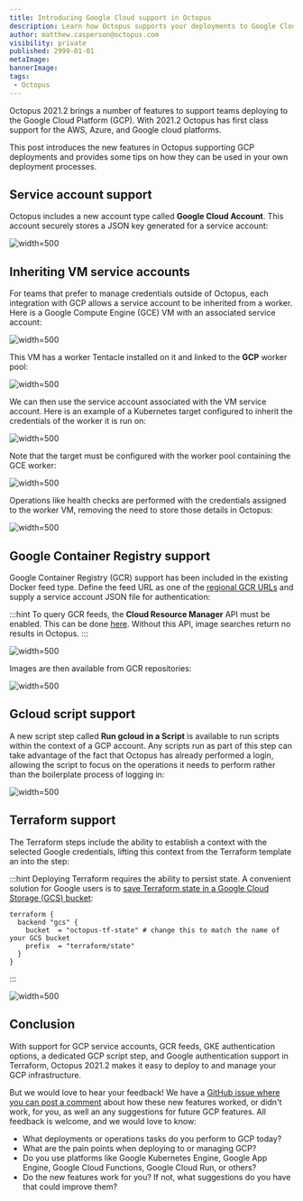 ```yaml
---
title: Introducing Google Cloud support in Octopus
description: Learn how Octopus supports your deployments to Google Cloud
author: matthew.casperson@octopus.com
visibility: private
published: 2999-01-01
metaImage: 
bannerImage: 
tags:
 - Octopus
---
```


Octopus 2021.2 brings a number of features to support teams deploying to the Google Cloud Platform (GCP). With 2021.2 Octopus has first class support for the AWS, Azure, and Google cloud platforms.

This post introduces the new features in Octopus supporting GCP deployments and provides some tips on how they can be used in your own deployment processes.

## Service account support

Octopus includes a new account type called **Google Cloud Account**. This account securely stores a JSON key generated for a service account:

![](serviceaccount.png "width=500")

## Inheriting VM service accounts

For teams that prefer to manage credentials outside of Octopus, each integration with GCP allows a service account to be inherited from a worker. Here is a Google Compute Engine (GCE) VM with an associated service account:

![](vm-service-account.png "width=500")

This VM has a worker Tentacle installed on it and linked to the **GCP** worker pool:

![](worker.png "width=500")

We can then use the service account associated with the VM service account. Here is an example of a Kubernetes target configured to inherit the credentials of the worker it is run on:

![](assume-service-account.png "width=500")

Note that the target must be configured with the worker pool containing the GCE worker:

![](workerpool.png "width=500")

Operations like health checks are performed with the credentials assigned to the worker VM, removing the need to store those details in Octopus:

![](vm-service-account.png "width=500")

## Google Container Registry support

Google Container Registry (GCR) support has been included in the existing Docker feed type. Define the feed URL as one of the [regional GCR URLs](https://cloud.google.com/container-registry/docs/pushing-and-pulling#add-registry) and supply a service account JSON file for authentication:

:::hint
To query GCR feeds, the **Cloud Resource Manager** API must be enabled. This can be done [here](https://console.developers.google.com/apis/api/cloudresourcemanager.googleapis.com/overview). Without this API, image searches return no results in Octopus.
:::

![](gcr.png "width=500")

Images are then available from GCR repositories:

![](gcr-test.png "width=500")

## Gcloud script support

A new script step called **Run gcloud in a Script** is available to run scripts within the context of a GCP account. Any scripts run as part of this step can take advantage of the fact that Octopus has already performed a login, allowing the script to focus on the operations it needs to perform rather than the boilerplate process of logging in:

![](gcloud-script.png "width=500")

## Terraform support

The Terraform steps include the ability to establish a context with the selected Google credentials, lifting this context from the Terraform template an into the step:

:::hint
Deploying Terraform requires the ability to persist state. A convenient solution for Google users is to [save Terraform state in a Google Cloud Storage (GCS) bucket](https://www.terraform.io/docs/language/settings/backends/gcs.html):

```hcl
terraform {
  backend "gcs" {
    bucket  = "octopus-tf-state" # change this to match the name of your GCS bucket
    prefix  = "terraform/state"
  }
}
```
:::

![](terraform.png "width=500")

## Conclusion

With support for GCP service accounts, GCR feeds, GKE authentication options, a dedicated GCP script step, and Google authentication support in Terraform, Octopus 2021.2 makes it easy to deploy to and manage your GCP infrastructure.

But we would love to hear your feedback! We have a [GitHub issue where you can post a comment](https://github.com/OctopusDeploy/StepsFeedback/issues/7) about how these new features worked, or didn't work, for you, as well an any suggestions for future GCP features. All feedback is welcome, and we would love to know:

* What deployments or operations tasks do you perform to GCP today?
* What are the pain points when deploying to or managing GCP?
* Do you use platforms like Google Kubernetes Engine, Google App Engine, Google Cloud Functions, Google Cloud Run, or others?
* Do the new features work for you? If not, what suggestions do you have that could improve them?